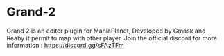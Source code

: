 # Grand-2

Grand 2 is an editor plugin for ManiaPlanet, 
Developed by Gmask and Reaby it permit to map with other player. 
Join the official discord for more information : https://discord.gg/sFAzTFm
